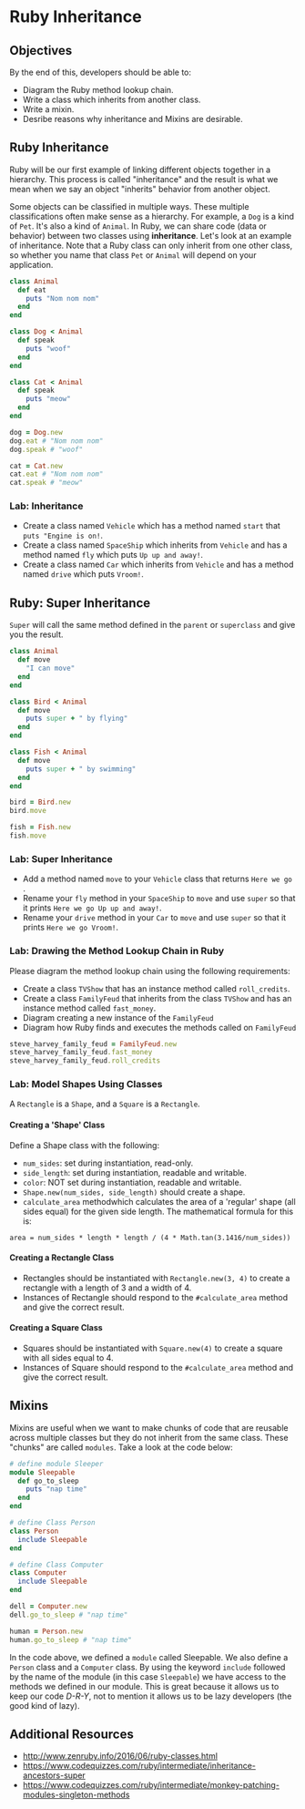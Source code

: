 # Ruby Inheritance

## Objectives

By the end of this, developers should be able to:

- Diagram the Ruby method lookup chain.
- Write a class which inherits from another class.
- Write a mixin.
- Desribe reasons why inheritance and Mixins are desirable.

## Ruby Inheritance

Ruby will be our first example of linking different objects together in a hierarchy. This process is called "inheritance" and the result is what we mean when we say an object "inherits" behavior from another object.

Some objects can be classified in multiple ways. These multiple classifications often make sense as a hierarchy. For example, a `Dog` is a kind of `Pet`. It's also a kind of `Animal`. In Ruby, we can share code (data or behavior) between two classes using **inheritance**. Let's look at an example of inheritance. Note that a Ruby class can only inherit from one other class, so whether you name that class `Pet` or `Animal` will depend on your application.

```ruby
class Animal
  def eat
    puts "Nom nom nom"
  end
end

class Dog < Animal
  def speak
    puts "woof"
  end
end

class Cat < Animal
  def speak
    puts "meow"
  end
end

dog = Dog.new
dog.eat # "Nom nom nom"
dog.speak # "woof"

cat = Cat.new
cat.eat # "Nom nom nom"
cat.speak # "meow"
```

### Lab: Inheritance

- Create a class named `Vehicle` which has a method named `start` that `puts "Engine is on!`.
- Create a class named `SpaceShip` which inherits from `Vehicle` and has a method named `fly` which puts `Up up and away!`.
- Create a class named `Car` which inherits from `Vehicle` and has a method named `drive` which puts `Vroom!`.

## Ruby: Super Inheritance

`Super` will call the same method defined in the `parent` or `superclass` and give you the result.

```ruby
class Animal
  def move
    "I can move"
  end
end

class Bird < Animal
  def move
    puts super + " by flying"
  end
end

class Fish < Animal
  def move
    puts super + " by swimming"
  end
end

bird = Bird.new
bird.move

fish = Fish.new
fish.move
```

### Lab: Super Inheritance

- Add a method named `move` to your `Vehicle` class that returns `Here we go `.
- Rename your `fly` method in your `SpaceShip` to `move` and use `super` so that it prints `Here we go Up up and away!`.
- Rename your `drive` method in your `Car` to `move` and use `super` so that it prints `Here we go Vroom!`.

### Lab: Drawing the Method Lookup Chain in Ruby

Please diagram the method lookup chain using the following requirements:

- Create a class `TVShow` that has an instance method called `roll_credits`.
- Create a class `FamilyFeud` that inherits from the class `TVShow` and has an instance method called `fast_money`.
- Diagram creating a new instance of the `FamilyFeud`
- Diagram how Ruby finds and executes the methods called on  `FamilyFeud`

```rb
steve_harvey_family_feud = FamilyFeud.new
steve_harvey_family_feud.fast_money
steve_harvey_family_feud.roll_credits
```

### Lab: Model Shapes Using Classes

A `Rectangle` is a `Shape`, and a `Square` is a `Rectangle`.

#### Creating a 'Shape' Class

Define a Shape class with the following:
- `num_sides`: set during instantiation, read-only.
- `side_length`: set during instantiation, readable and writable.
- `color`: NOT set during instantiation, readable and writable.
- `Shape.new(num_sides, side_length)` should create a shape.
- `calculate_area` methodwhich calculates the area of a 'regular' shape (all sides equal) for the given side length. The mathematical formula for this is:
```
area = num_sides * length * length / (4 * Math.tan(3.1416/num_sides)) 
```

#### Creating a Rectangle Class

- Rectangles should be instantiated with `Rectangle.new(3, 4)` to create a rectangle with a length of 3 and a width of 4.
- Instances of Rectangle should respond to the `#calculate_area` method and give the correct result.

#### Creating a Square Class

- Squares should be instantiated with `Square.new(4)` to create a square with all sides equal to 4.
- Instances of Square should respond to the `#calculate_area` method and give the correct result.

## Mixins

Mixins are useful when we want to make chunks of code that are reusable across multiple classes but they do not inherit from the same class.  These "chunks" are called `modules`. Take a look at the code below:

```rb
# define module Sleeper
module Sleepable
  def go_to_sleep
    puts "nap time"
  end
end

# define Class Person
class Person
  include Sleepable
end

# define Class Computer
class Computer
  include Sleepable
end

dell = Computer.new
dell.go_to_sleep # "nap time"

human = Person.new
human.go_to_sleep # "nap time"
```

In the code above, we defined a `module` called Sleepable. We also define a `Person` class and a `Computer` class. By using the keyword `include` followed by the name of the module (in this case `Sleepable`) we have access to the methods we defined in our module.  This is great because it allows us to keep our code *D-R-Y*, not to mention it allows us to be lazy developers (the good kind of lazy).

## Additional Resources

- http://www.zenruby.info/2016/06/ruby-classes.html
- https://www.codequizzes.com/ruby/intermediate/inheritance-ancestors-super
- https://www.codequizzes.com/ruby/intermediate/monkey-patching-modules-singleton-methods
